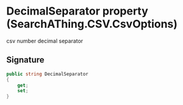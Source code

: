 # DecimalSeparator property (SearchAThing.CSV.CsvOptions)
csv number decimal separator

## Signature
```csharp
public string DecimalSeparator
{
    get;
    set;
}
```

